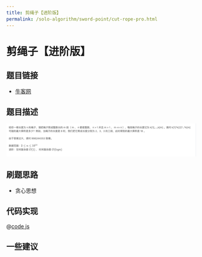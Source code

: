```yaml
---
title: 剪绳子【进阶版】
permalink: /solo-algorithm/sword-point/cut-rope-pro.html
---
```


# 剪绳子【进阶版】

## 题目链接

- [牛客网](https://www.nowcoder.com/share/jump/8484115461699847635499)

## 题目描述

![](../images/cutRopePro.png)

## 刷题思路

- 贪心思想

## 代码实现

@[code js](@algorithm/sword-point/贪心思想/cutRopePro.js)

## 一些建议
